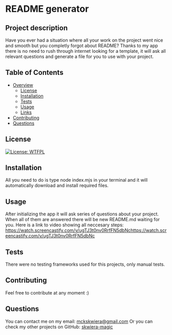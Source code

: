 # README generator
## Project description
Have you ever had a situation where all your work on the project went nice and smooth but you completly forgot about README? Thanks to my app there is no need to rush through internet looking for a template, it will ask all relevant questions and generate a file for you to use with your project.
## Table of Contents
- [Overview](#overview)
  - [License](#license)
  - [Installation](#installation)
  - [Tests](#tests)
  - [Usage](#usage)
  - [Links](#links)
- [Contributing](#contributing)
- [Questions](#questions)
## License
[![License: WTFPL](https://img.shields.io/badge/License-WTFPL-brightgreen.svg)](http://www.wtfpl.net/about/)
## Installation
All you need to do is type node index.mjs in your terminal and it will automatically download and install required files.
## Usage
After initializing the app it will ask series of questions about your project. When all of them are answered there will be new README.md waiting for you. Here is a link to video showing all neccesary steps: https://watch.screencastify.com/v/ugTJ3t0nv0RrfFN5dbNchttps://watch.screencastify.com/v/ugTJ3t0nv0RrfFN5dbNc
## Tests
There were no testing frameworks used for this projects, only manual tests.
## Contributing
Feel free to contribute at any moment :)
## Questions
You can contact me on my email: [mckskwiera@gmail.com](mckskwiera@gmail.com)
Or you can check my other projects on GitHub: [skwiera-magic](https://github.com/skwiera-magic)
